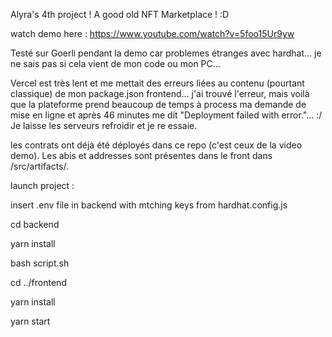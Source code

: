Alyra's 4th project ! A good old NFT Marketplace ! :D

watch demo here : https://www.youtube.com/watch?v=5foo15Ur9yw

Testé sur Goerli pendant la demo car problemes étranges avec hardhat... je ne sais pas si cela vient de mon code ou mon PC...

Vercel est très lent et me mettait des erreurs liées au contenu (pourtant classique) de mon package.json frontend... j'ai trouvé l'erreur, mais voilà que la plateforme prend beaucoup de temps à process ma demande de mise en ligne et après 46 minutes me dit "Deployment failed with error."... :/ Je laisse les serveurs refroidir et je re essaie. 

les contrats ont déjà été déployés dans ce repo (c'est ceux de la video demo). Les abis et addresses sont présentes dans le front dans /src/artifacts/.

launch project :

insert .env file in backend with mtching keys from hardhat.config.js


cd backend

yarn install

bash script.sh

cd ../frontend

yarn install

yarn start
